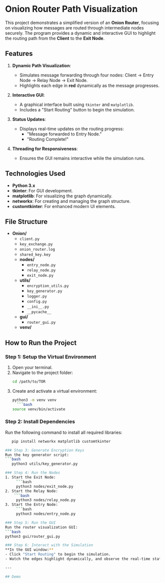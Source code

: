 # Onion Router Path Visualization

This project demonstrates a simplified version of an **Onion Router**, focusing on visualizing how messages are routed through intermediate nodes securely. The program provides a dynamic and interactive GUI to highlight the routing path from the **Client** to the **Exit Node**.

## Features
1. **Dynamic Path Visualization**:
   - Simulates message forwarding through four nodes: Client → Entry Node → Relay Node → Exit Node.
   - Highlights each edge in **red** dynamically as the message progresses.

2. **Interactive GUI**:
   - A graphical interface built using `tkinter` and `matplotlib`.
   - Includes a "Start Routing" button to begin the simulation.

3. **Status Updates**:
   - Displays real-time updates on the routing progress:
     - "Message forwarded to Entry Node."
     - "Routing Complete!"

4. **Threading for Responsiveness**:
   - Ensures the GUI remains interactive while the simulation runs.

## Technologies Used
- **Python 3.x**
- **tkinter**: For GUI development.
- **matplotlib**: For visualizing the graph dynamically.
- **networkx**: For creating and managing the graph structure.
- **customtkinter**: For enhanced modern UI elements.

## File Structure
- **Onion/**
  - `client.py`
  - `key_exchange.py`
  - `onion_router.log`
  - `shared_key.key`
  - **nodes/**
    - `entry_node.py` 
    - `relay_node.py` 
    - `exit_node.py` 
  - **utils/**
    - `encryption_utils.py`
    - `key_generator.py`
    - `logger.py`
    - `config.py`
    - `__ini__.py`
    - `__pycache__`
  - **gui/**
    - `router_gui.py`
  - **venv/**

## How to Run the Project

### Step 1: Setup the Virtual Environment
1. Open your terminal.
2. Navigate to the project folder:
   ```bash
   cd /path/to/TOR
3. Create and activate a virtual environment:
   ```bash
   python3 -m venv venv
     ```bash
   source venv/bin/activate

### Step 2: Install Dependencies
Run the following command to install all required libraries:
```bash
   pip install networkx matplotlib customtkinter

### Step 3: Generate Encryption Keys
Run the key generator script:
```bash
   python3 utils/key_generator.py

### Step 4: Run the Nodes
1. Start the Exit Node:
     ```bash
     python3 nodes/exit_node.py
2. Start the Relay Node:
    ```bash
     python3 nodes/relay_node.py
3. Start the Entry Node:
     ```bash
     python3 nodes/entry_node.py

### Step 5: Run the GUI
Run the router visualization GUI:
```bash
python3 gui/router_gui.py

### Step 6: Interact with the Simulation
**In the GUI window:**
- Click "Start Routing" to begin the simulation.
- Watch the edges highlight dynamically, and observe the real-time status updates.

---

## Demo
